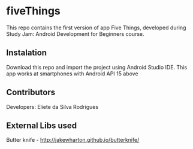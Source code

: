 # fiveThings
This repo contains the first version of app Five Things, developed during Study Jam: Android Development for Beginners course.  

## Instalation 
Download this repo and import the project using Android Studio IDE. This app works at smartphones with Android API 15 above

## Contributors
Developers: Eliete da Silva Rodrigues

## External Libs used
Butter knife  - http://jakewharton.github.io/butterknife/
